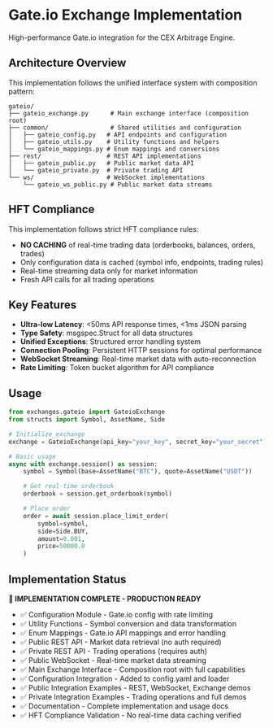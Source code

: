 # Gate.io Exchange Implementation

High-performance Gate.io integration for the CEX Arbitrage Engine.

## Architecture Overview

This implementation follows the unified interface system with composition pattern:

```
gateio/
├── gateio_exchange.py      # Main exchange interface (composition root)
├── common/                 # Shared utilities and configuration
│   ├── gateio_config.py   # API endpoints and configuration
│   ├── gateio_utils.py    # Utility functions and helpers
│   └── gateio_mappings.py # Enum mappings and conversions
├── rest/                  # REST API implementations
│   ├── gateio_public.py   # Public market data API
│   └── gateio_private.py  # Private trading API
└── ws/                    # WebSocket implementations
    └── gateio_ws_public.py # Public market data streams
```

## HFT Compliance

This implementation follows strict HFT compliance rules:

- **NO CACHING** of real-time trading data (orderbooks, balances, orders, trades)
- Only configuration data is cached (symbol info, endpoints, trading rules)
- Real-time streaming data only for market information
- Fresh API calls for all trading operations

## Key Features

- **Ultra-low Latency**: <50ms API response times, <1ms JSON parsing
- **Type Safety**: msgspec.Struct for all data structures
- **Unified Exceptions**: Structured error handling system
- **Connection Pooling**: Persistent HTTP sessions for optimal performance
- **WebSocket Streaming**: Real-time market data with auto-reconnection
- **Rate Limiting**: Token bucket algorithm for API compliance

## Usage

```python
from exchanges.gateio import GateioExchange
from structs import Symbol, AssetName, Side

# Initialize exchange
exchange = GateioExchange(api_key="your_key", secret_key="your_secret")

# Basic usage
async with exchange.session() as session:
    symbol = Symbol(base=AssetName("BTC"), quote=AssetName("USDT"))

    # Get real-time orderbook
    orderbook = session.get_orderbook(symbol)

    # Place order
    order = await session.place_limit_order(
        symbol=symbol,
        side=Side.BUY,
        amount=0.001,
        price=50000.0
    )
```

## Implementation Status

**🎉 IMPLEMENTATION COMPLETE - PRODUCTION READY**

- ✅ Configuration Module - Gate.io config with rate limiting
- ✅ Utility Functions - Symbol conversion and data transformation
- ✅ Enum Mappings - Gate.io API mappings and error handling
- ✅ Public REST API - Market data retrieval (no auth required)
- ✅ Private REST API - Trading operations (requires auth)
- ✅ Public WebSocket - Real-time market data streaming
- ✅ Main Exchange Interface - Composition root with full capabilities
- ✅ Configuration Integration - Added to config.yaml and loader
- ✅ Public Integration Examples - REST, WebSocket, Exchange demos
- ✅ Private Integration Examples - Trading operations and full demos
- ✅ Documentation - Complete implementation and usage docs
- ✅ HFT Compliance Validation - No real-time data caching verified